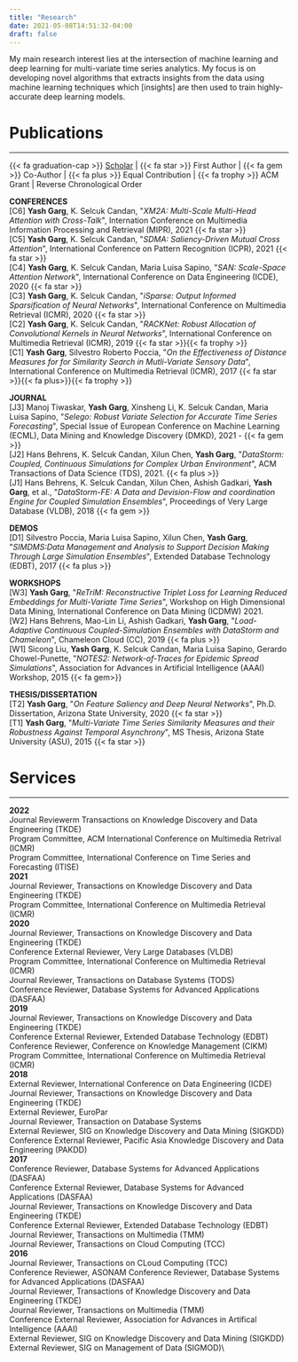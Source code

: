 ```yaml
---
title: "Research"
date: 2021-05-08T14:51:32-04:00
draft: false
---
```

My main research interest lies at the intersection of machine learning and deep
learning for multi-variate time series analytics. My focus is on developing
novel algorithms that extracts insights from the data using machine learning
techniques which [insights] are then used to train highly-accurate deep learning
models.

# Publications
***
{{< fa graduation-cap >}} [Scholar](https://scholar.google.com/citations?user=SCfJmDcAAAAJ&hl=en&oi=ao) | {{< fa star >}} First Author | {{< fa gem >}} Co-Author | {{< fa plus >}} Equal Contribution | {{< fa trophy >}} ACM Grant | Reverse Chronological Order

**CONFERENCES**
\
[C6] **Yash Garg**, K. Selcuk Candan, "_XM2A: Multi-Scale Multi-Head Attention with Cross-Talk_", Internation Conference on Multimedia Information Processing and Retrieval (MIPR), 2021 {{< fa star >}}
\
[C5] **Yash Garg**, K. Selcuk Candan, "_SDMA: Saliency-Driven Mutual Cross Attention_", International Conference on Pattern Recognition (ICPR), 2021 {{< fa star >}}
\
[C4] **Yash Garg**, K. Selcuk Candan, Maria Luisa Sapino, "_SAN: Scale-Space Attention Network_", International Conference on Data Engineering (ICDE), 2020 {{< fa star >}}
\
[C3] **Yash Garg**, K. Selcuk Candan, "_iSparse: Output Informed Sparsification of Neural Networks_", International Conference on Multimedia Retrieval (ICMR), 2020 {{< fa star >}}
\
[C2] **Yash Garg**, K. Selcuk Candan, "_RACKNet: Robust Allocation of Convolutional Kernels in Neural Networks_", International Conference on Multimedia Retrieval (ICMR), 2019 {{< fa star >}}{{< fa trophy >}}
\
[C1] **Yash Garg**, Silvestro Roberto Poccia, "_On the Effectiveness of Distance Measures for for Similarity Search in Mutli-Variate Sensory Data_", International Conference on Multimedia Retrieval (ICMR), 2017 {{< fa star >}}{{< fa plus>}}{{< fa trophy >}}

**JOURNAL**
\
[J3] Manoj Tiwaskar, **Yash Garg**, Xinsheng Li, K. Selcuk Candan, Maria Luisa Sapino, "_Selego: Robust Variate Selection for Accurate Time Series Forecasting_", Special Issue of European Conference on Machine Learning (ECML), Data Mining and Knowledge Discovery (DMKD), 2021 - {{< fa gem >}}
\
[J2] Hans Behrens, K. Selcuk Candan, Xilun Chen, **Yash Garg**, "_DataStorm: Coupled, Continuous Simulations for Complex Urban Environment_", ACM Transactions of Data Science (TDS), 2021. {{< fa plus >}}
\
[J1] Hans Behrens, K. Selcuk Candan, Xilun Chen, Ashish Gadkari, **Yash Garg**, et al., "_DataStorm-FE: A Data and Devision-Flow and coordination Engine for Coupled Simulation Ensembles_", Proceedings of Very Large Database (VLDB), 2018 {{< fa gem >}}

**DEMOS**
\
[D1] Silvestro Poccia, Maria Luisa Sapino, Xilun Chen, **Yash Garg**, "_SIMDMS:Data Management and Analysis to Support Decision Making Through Large Simulation Ensembles_", Extended Database Technology (EDBT), 2017 {{< fa plus >}}

**WORKSHOPS**
\
[W3] **Yash Garg**, "_ReTriM: Reconstructive Triplet Loss for Learning Reduced Embeddings for Multi-Variate Time Series_", Workshop on High Dimensional Data Mining, International Conference on Data Mining (ICDMW) 2021.
\
[W2] Hans Behrens, Mao-Lin Li, Ashish Gadkari, **Yash Garg**, "_Load-Adaptive Continuous Coupled-Simulation Ensembles with DataStorm and Chameleon_", Chameleon Cloud (CC), 2019 {{< fa plus >}}
\
[W1] Sicong Liu, **Yash Garg**, K. Selcuk Candan, Maria Luisa Sapino, Gerardo Chowel-Punette, "_NOTES2: Network-of-Traces for Epidemic Spread Simulations_", Association for Advances in Artificial Intelligence (AAAI) Workshop, 2015 {{< fa gem>}}

**THESIS/DISSERTATION**
\
[T2] **Yash Garg**, "_On Feature Saliency and Deep Neural Networks_", Ph.D. Dissertation, Arizona State University, 2020 {{< fa star >}}
\
[T1] **Yash Garg**, "_Multi-Variate Time Series Similarity Measures and their Robustness Against Temporal Asynchrony_", MS Thesis, Arizona State University (ASU), 2015 {{< fa star >}}

# Services
***
**2022**\
Journal Reviewerm Transactions on Knowledge Discovery and Data Engineering (TKDE)\
Program Committee, ACM International Conference on Multimedia Retrival (ICMR)\
Program Committee, International Conference on Time Series and Forecasting (ITISE)\
**2021**\
Journal Reviewer, Transactions on Knowledge Discovery and Data Engineering (TKDE)\
Program Committee, International Conference on Multimedia Retrieval (ICMR)\
**2020**\
Journal Reviewer, Transactions on Knowledge Discovery and Data Engineering (TKDE)\
Conference External Reviewer, Very Large Databases (VLDB)\
Program Committee, International Conference on Multimedia Retrieval (ICMR)\
Journal Reviewer, Transactions on Database Systems (TODS)\
Conference Reviewer, Database Systems for Advanced Applications (DASFAA)\
**2019**\
Journal Reviewer, Transactions on Knowledge Discovery and Data Engineering (TKDE)\
Conference External Reviewer, Extended Database Technology (EDBT)\
Conference Reviewer, Conference on Knowledge Management (CIKM)\
Program Committee, International Conference on Multimedia Retrieval (ICMR)\
**2018**\
External Reviewer, International Conference on Data Engineering (ICDE)\
Journal Reviewer, Transactions on Knowledge Discovery and Data Engineering (TKDE)\
External Reviewer, EuroPar\
Journal Reviewer, Transaction on Database Systems\
External Reviewer, SIG on Knowledge Discovery and Data Mining (SIGKDD)\
Conference External Reviewer, Pacific Asia Knowledge Discovery and Data Engineering (PAKDD)\
**2017**\
Conference Reviewer, Database Systems for Advanced Applications (DASFAA)\
Conference External Reviewer, Database Systems for Advanced Applications (DASFAA)\
Journal Reviewer, Transactions on Knowledge Discovery and Data Engineering (TKDE)\
Conference External Reviewer, Extended Database Technology (EDBT)\
Journal Reviewer, Transactions on Multimedia (TMM)\
Journal Reviewer, Transactions on Cloud Computing (TCC)\
**2016**\
Journal Reviewer, Transactions on CLoud Computing (TCC)\
Conference Reviewer, ASONAM
Conference Reviewer, Database Systems for Advanced Applications (DASFAA)\
Journal Reviewer, Transactions of Knowledge Discovery and Data Engineering (TKDE)\
Journal Reviewer, Transactions on Multimedia (TMM)\
Conference External Reviewer, Association for Advances in Artifical Intelligence (AAAI)\
External Reviewer, SIG on Knowledge Discovery and Data Mining (SIGKDD)\
External Reviewer, SIG on Management of Data (SIGMOD)\
